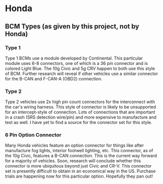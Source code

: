 # Honda
## BCM Types (as given by this project, not by Honda)
### Type 1
Type 1 BCMs use a module developed by Continental. This particular module uses 6-8 connectors, one of which is a 36 pin connector and is colored Light Blue. The 10g Civic and 5g CRV happen to both use this style of BCM. Further research will reveal if other vehicles use a similar connector for the B-CAN and F-CAN-A (OBD2) connection.

### Type 2
Type 2 vehicles use 2x high pin count connectors for the interconnect with the car's wiring harness. This style of connector is likely to be unsupported for an intercept-style of connection. Lots of connections that are important in a crash (SRS detection wire/pin) and more expensive to manufacture and test as well. I have yet to find a source for the connector set for this style.

### 6 Pin Option Connector
Many Honda vehicles feature an option connector for things like after manufacture fog lights, interior footwell lighting, etc. This connector, as of the 10g Civic, features a B-CAN connection. This is the current way forward for a majority of vehicles. Soon, research will conclude whether this connector is more ubiquitous beyond just Civic and CR-V. This connector set is presently difficult to obtain in an economical way in the US. Purchase trials are happening now for this particular option. Hopefully they pan out!
<!--stackedit_data:
eyJoaXN0b3J5IjpbLTE3ODUwMjY1NDJdfQ==
-->
